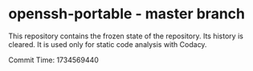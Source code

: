 # openssh-portable - master branch

This repository contains the frozen state of the repository.
Its history is cleared. It is used only for static code
analysis with Codacy.

Commit Time: 1734569440
